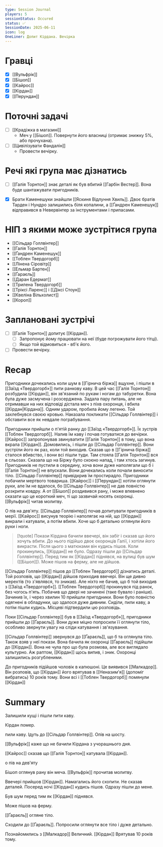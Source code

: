 ```yaml
---
type: Session Journal
players: 5
sessionStatus: Occured
status: ✅
SessionDate: 2025-06-11
icon: log
OneLiner: Допит Кірдана. Вечірка
---
```


# Гравці
- [x] [[Вульфрік]]
- [x] [[Бішоп]]
- [x] [[Кайрос]]
- [x] [[Кірдан]]
- [x] [[Перундан]]

# Поточні задачі
* [ ] [[Крадіжка в магазині]]
	* Меч у [[Бішоп]]. Повернути його власниці (отримає знижку 5%, або прочухана).
* [ ] [[Цивілізувати Фандалін]]
	* Провести вечірку.

# Речі які група має дізнатись
* [ ]  [[Галія Торнтон]] знає деталі як був вбитий [[Гарбін Вестер]]. Вона буде шантажувати пригодників.
- [x] Брати Каменешуки знайшли [[Яскиня Відлуння Хвиль]]. Двоє братів Тарден і Нундро залишились біля копалини, а [[Ґандрен Каменешук]] відправився в Невервінтер за інструментами і припасами.

# НІП з якими може зустрітися група
* [[Сільдар Голлвінтер]]
* [[Галія Торнтон]]
* [[Ґандрен Каменешук]]
* [[Тоблен Твердогорб]]
* [[Лінена Сіровітр]]
* [[Ельмар Бартен]]
* [[Ґараєль]]
* [[Даран Едермат]]
* [[Трилена Твердогорб]]
* [[Тріксі Ларенс]] і [[Діксі Стоун]]
* [[Квеліна  Вільхолист]]
* [[Короп]]

# Заплановані зустрічі
- [ ] [[Галія Торнтон]] допитує [[Кірдан]].
	- [ ] Запропонує йому працювати на неї (буде погрожувати його тітці).
	- [ ] Якщо той відмовиться - вб'є його.
- [ ] Провести вечірку.

# Recap

Пригодники дочекались коли шум в [[Гірнича біржа]] вщухне, і пішли в [[Заїзд «Твердогорб»]] пити ранкову каву. В цей час [[Галія Торнтон]] розбудила [[Кірдан]], він зв'язаний по рукам і ногам до табуретки. Вона була дуже засмучена і розсерджена. Задала пару питань, але не отримавши на них відповіді дістала меч з піхв охоронця, і вбила [[Кірдан|Кірдана]]. Одним ударом, пробила йому легеню. Той захлебнувся своєю кровью. Наказала покликати [[Сільдар Голлвінтер]] і обставити все як невдале пограбування.

Пригодники прийшли о п'ятій ранку до [[Заїзд «Твердогорб»]]. Їх зустрів [[Тоблен Твердогорб]]. Налив їм каву і почав готуватися до вечірки. [[Кайрос]] запропонував звинуватити [[Галія Торнтон]] в тому, що вона вкрала [[Кірдан]]. Домовились, і пішли до [[Сільдар Голлвінтер]]. Вони зустріли його як раз, коли той виходив. Сказав що в [[Гірнича біржа]] сталося вбивство, і вони всі пішли туди. Там стояла [[Галія Торнтон]] вся в сльозах. Сказала що на Біржу було скоєно напад, і там хтось загинув. Пригодників не пустили в середину, хоча вони дуже наполягали що б і [[Галія Торнтон]] не впускали. Вони дочекались коли почали виносити тіло. [[Сільдар Голлвінтер]] привідкрив їм простирадло. Пригодники побачили мертвого товариша. [[Кайрос]] і [[Перундан]] хотіли оглянути руки, але їм не вдалося, бо [[Сільдар Голлвінтер]] не дав повністю розкрити ковдру.  А от [[Бішоп]] роздивився рану, і може впевнено сказати що це короткий меч, ті що зазвичай носять охоронці. [[Вульфрік]] читав молитву. 

О пів на дев'яту. [[Сільдар Голлвінтер]] почав допитувати пригодників в мерії. [[Кайрос]] висунув теорію і наполягає на ній, що [[Кірдан]] викрали і катували, а потім вбили. Хоче що б детально оглянули його руки і ноги. 


> [!quote]  Покази
> Кірдана бачили ввечері, він забіг і сказав що його хочуть вбити. До нього підійшо двоє охоронців Галії, і хотіли його викрасти. Після цього з матюками він кудись пішов. Коли прокинулись, [[Кірдан]] не було. Одразу пішли до [[Сільдар Голлвінтер]]. Перед тим як [[Кірдан]] піднявся, на вулиці був шум ([[Бішоп]]). Може пішов на ферму, але не дійшов.


[[Сільдар Голлвінтер]] пішов до [[Тоблен Твердогорб]] дізнатись деталі. Той розповів, що [[Кірдан]] дійшов приходив ввечері. Він ще дивно мерехтів (то з'являвся, то зникав). Але ніхто не бачив, що б той виходив з [[Заїзд «Твердогорб»]]. [[Тоблен Твердогорб]] прокинувся під ранок, без чогось п'ять. Побачив що двері не зачинені (таке бувало і раніше). Зачинив їх, і через хвилин 10 прийшли пригодники. Вони було повністю одягнені в обладунки, що здалося дуже дивним. Сиділи, пили каву, а потім пішли кудись. Місцеві підтвердили цю розповідь.

Поки [[Сільдар Голлвінтер]] був в [[Заїзд «Твердогорб»]], пригодники прийшли до [[Ґараєль]]. Вони дуже міцно попросили її оглянути тіло, особливо звернути увагу на сліди катування і зв'язування. 

[[Сільдар Голлвінтер]] звернувся до [[Ґараєль]], що б та оглянула тіло.  Також взяв у неї покази. Вона бачила як охоронці [[Ґараєль]] підійшли до [[Кірдан]]. Вона не чула про що була розмова, але все виглядало культурно. Аж раптом, [[Кірдан]] щось випив, і зник. Охоронці залишились розгубленими.

До пригодників підійшов чоловік в капюшоні. Це виявився [[Малкадор]]. Він розповів, що [[Кірдан]] його врятував в [[Неназим'я]] (допоміг вибратись) 10 років тому. Вони всі і [[Тоблен Твердогорб]] помянули [[Кірдан]]

# Summary

Залишили кущі і пішли пити каву. 

Кірдан помер.

пили каву. Ідуть до [[Сільдар Голлвінтер]]. Опів на шосту.

[[Вульфрік]] каже що не бачили Кірдана з учорашнього дня.

[[Кайрос]] сказав що [[Галія Торнтон]] катувала [[Кірдан]].

о пів на дев'яту 

Бішоп оглянув рану він меча. [[Вульфрік]] прочитав молитву.

Ввечері прийшов [[Кірдан]]. Намагались його схопити. Не сказав деталей. Посеред ночі [[Кірдан]] кудись пішов. Одразу пішли до мене. 

Був шум перед тим як [[Кірдан]] піднявся. 

Може пішов на ферму. 

[[Ґараєль]] огляне тіло. 

Сходили до [[Ґараєль]]. Попросили оглянути все тіло і дуже детально.

Познайомились з [[Малкадор]] Величний. 
[[Кірдан]] Врятував 10 років тому. 
